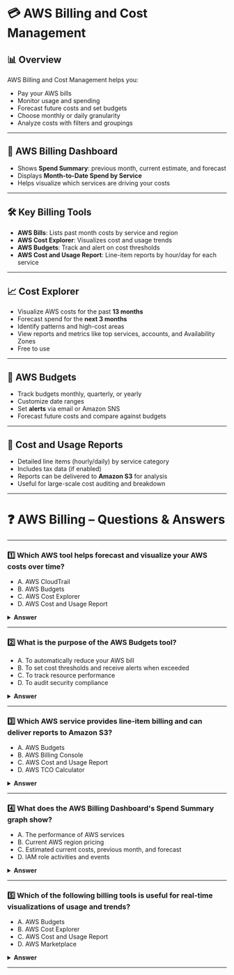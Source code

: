 # 💳 AWS Billing and Cost Management

## 📊 Overview

AWS Billing and Cost Management helps you:

- Pay your AWS bills
- Monitor usage and spending
- Forecast future costs and set budgets
- Choose monthly or daily granularity
- Analyze costs with filters and groupings

---

## 🧾 AWS Billing Dashboard

- Shows **Spend Summary**: previous month, current estimate, and forecast
- Displays **Month-to-Date Spend by Service**
- Helps visualize which services are driving your costs

---

## 🛠️ Key Billing Tools

- **AWS Bills**: Lists past month costs by service and region
- **AWS Cost Explorer**: Visualizes cost and usage trends
- **AWS Budgets**: Track and alert on cost thresholds
- **AWS Cost and Usage Report**: Line-item reports by hour/day for each service

---

## 📈 Cost Explorer

- Visualize AWS costs for the past **13 months**
- Forecast spend for the **next 3 months**
- Identify patterns and high-cost areas
- View reports and metrics like top services, accounts, and Availability Zones
- Free to use

---

## 🔔 AWS Budgets

- Track budgets monthly, quarterly, or yearly
- Customize date ranges
- Set **alerts** via email or Amazon SNS
- Forecast future costs and compare against budgets

---

## 📂 Cost and Usage Reports

- Detailed line items (hourly/daily) by service category
- Includes tax data (if enabled)
- Reports can be delivered to **Amazon S3** for analysis
- Useful for large-scale cost auditing and breakdown

---

# ❓ AWS Billing – Questions & Answers

---

### 1️⃣ Which AWS tool helps forecast and visualize your AWS costs over time?

- A. AWS CloudTrail
- B. AWS Budgets
- C. AWS Cost Explorer
- D. AWS Cost and Usage Report

<details>
<summary><strong>Answer</strong></summary>
<strong>C. AWS Cost Explorer</strong>  
Cost Explorer enables you to visualize, understand, and forecast your AWS costs.
</details>

---

### 2️⃣ What is the purpose of the **AWS Budgets** tool?

- A. To automatically reduce your AWS bill
- B. To set cost thresholds and receive alerts when exceeded
- C. To track resource performance
- D. To audit security compliance

<details>
<summary><strong>Answer</strong></summary>
<strong>B. To set cost thresholds and receive alerts when exceeded</strong>  
AWS Budgets lets you monitor costs and usage, and notify you when thresholds are crossed.
</details>

---

### 3️⃣ Which AWS service provides **line-item billing** and can deliver reports to Amazon S3?

- A. AWS Budgets
- B. AWS Billing Console
- C. AWS Cost and Usage Report
- D. AWS TCO Calculator

<details>
<summary><strong>Answer</strong></summary>
<strong>C. AWS Cost and Usage Report</strong>  
It gives detailed cost and usage data, updated daily, and can be exported to S3.
</details>

---

### 4️⃣ What does the AWS Billing Dashboard's **Spend Summary** graph show?

- A. The performance of AWS services
- B. Current AWS region pricing
- C. Estimated current costs, previous month, and forecast
- D. IAM role activities and events

<details>
<summary><strong>Answer</strong></summary>
<strong>C. Estimated current costs, previous month, and forecast</strong>  
Spend Summary displays financial trends to help you predict your AWS bill.
</details>

---

### 5️⃣ Which of the following **billing tools** is useful for **real-time visualizations** of usage and trends?

- A. AWS Budgets
- B. AWS Cost Explorer
- C. AWS Cost and Usage Report
- D. AWS Marketplace

<details>
<summary><strong>Answer</strong></summary>
<strong>B. AWS Cost Explorer</strong>  
Cost Explorer offers real-time graphs, cost patterns, and forecasting.
</details>

---
